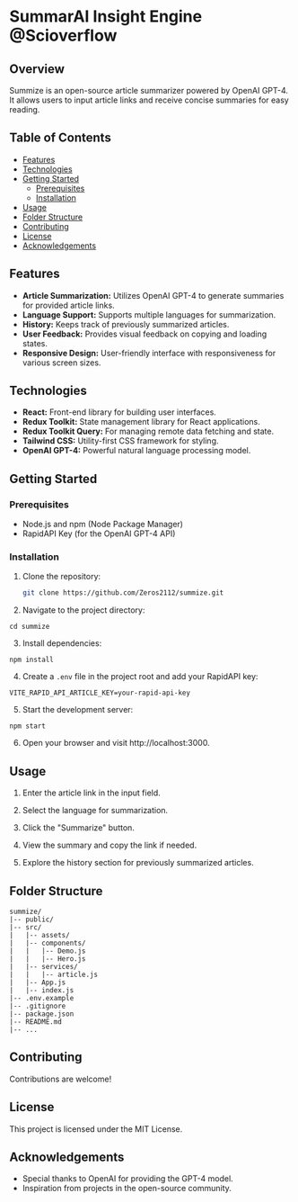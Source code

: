 # SummarAI Insight Engine @Scioverflow

## Overview

Summize is an open-source article summarizer powered by OpenAI GPT-4. It allows users to input article links and receive concise summaries for easy reading.

## Table of Contents

- [Features](#features)
- [Technologies](#technologies)
- [Getting Started](#getting-started)
  - [Prerequisites](#prerequisites)
  - [Installation](#installation)
- [Usage](#usage)
- [Folder Structure](#folder-structure)
- [Contributing](#contributing)
- [License](#license)
- [Acknowledgements](#acknowledgements)

## Features

- **Article Summarization:** Utilizes OpenAI GPT-4 to generate summaries for provided article links.
- **Language Support:** Supports multiple languages for summarization.
- **History:** Keeps track of previously summarized articles.
- **User Feedback:** Provides visual feedback on copying and loading states.
- **Responsive Design:** User-friendly interface with responsiveness for various screen sizes.

## Technologies

- **React:** Front-end library for building user interfaces.
- **Redux Toolkit:** State management library for React applications.
- **Redux Toolkit Query:** For managing remote data fetching and state.
- **Tailwind CSS:** Utility-first CSS framework for styling.
- **OpenAI GPT-4:** Powerful natural language processing model.

## Getting Started

### Prerequisites

- Node.js and npm (Node Package Manager)
- RapidAPI Key (for the OpenAI GPT-4 API)

### Installation

1. Clone the repository:

   ```bash
   git clone https://github.com/Zeros2112/summize.git
   ```

2. Navigate to the project directory:

```
cd summize
```

3. Install dependencies:

```
npm install
```

4. Create a `.env` file in the project root and add your RapidAPI key:

```
VITE_RAPID_API_ARTICLE_KEY=your-rapid-api-key
```

5. Start the development server:

```
npm start
```

6. Open your browser and visit http://localhost:3000.

## Usage

1. Enter the article link in the input field.

2. Select the language for summarization.

3. Click the "Summarize" button.

4. View the summary and copy the link if needed.

5. Explore the history section for previously summarized articles.

## Folder Structure

```
summize/
|-- public/
|-- src/
|   |-- assets/
|   |-- components/
|   |   |-- Demo.js
|   |   |-- Hero.js
|   |-- services/
|   |   |-- article.js
|   |-- App.js
|   |-- index.js
|-- .env.example
|-- .gitignore
|-- package.json
|-- README.md
|-- ...
```

## Contributing

Contributions are welcome!

## License

This project is licensed under the MIT License.

## Acknowledgements

- Special thanks to OpenAI for providing the GPT-4 model.
- Inspiration from projects in the open-source community.
